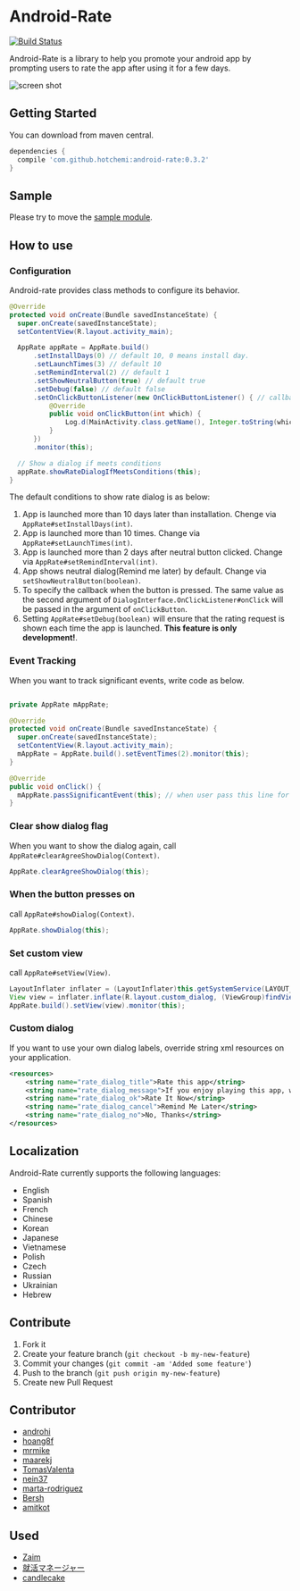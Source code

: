 Android-Rate
============

[![Build Status](https://travis-ci.org/hotchemi/Android-Rate.png?branch=master)](https://travis-ci.org/hotchemi/Android-Rate)

Android-Rate is a library to help you promote your android app by prompting users to rate the app after using it for a few days.

![screen shot](http://gifzo.net/BI5e2qMJVi0.gif)

## Getting Started

You can download from maven central.

```groovy
dependencies {
  compile 'com.github.hotchemi:android-rate:0.3.2'
}
```

## Sample

Please try to move the [sample module](https://github.com/hotchemi/Android-Rate/tree/master/sample).

## How to use

### Configuration

Android-rate provides class methods to configure its behavior.

```java
@Override
protected void onCreate(Bundle savedInstanceState) {
  super.onCreate(savedInstanceState);
  setContentView(R.layout.activity_main);

  AppRate appRate = AppRate.build()
      .setInstallDays(0) // default 10, 0 means install day.
      .setLaunchTimes(3) // default 10
      .setRemindInterval(2) // default 1
      .setShowNeutralButton(true) // default true
      .setDebug(false) // default false
      .setOnClickButtonListener(new OnClickButtonListener() { // callback listener.
          @Override
          public void onClickButton(int which) {
              Log.d(MainActivity.class.getName(), Integer.toString(which));
          }
      })
      .monitor(this);

  // Show a dialog if meets conditions
  appRate.showRateDialogIfMeetsConditions(this);
}
```

The default conditions to show rate dialog is as below:

1. App is launched more than 10 days later than installation. Chenge via `AppRate#setInstallDays(int)`.
2. App is launched more than 10 times. Change via `AppRate#setLaunchTimes(int)`.
3. App is launched more than 2 days after neutral button clicked. Change via `AppRate#setRemindInterval(int)`.
4. App shows neutral dialog(Remind me later) by default. Change via `setShowNeutralButton(boolean)`.
5. To specify the callback when the button is pressed. The same value as the second argument of `DialogInterface.OnClickListener#onClick` will be passed in the argument of `onClickButton`. 
6. Setting `AppRate#setDebug(boolean)` will ensure that the rating request is shown each time the app is launched. **This feature is only development!**.

### Event Tracking

When you want to track significant events, write code as below.

```java

private AppRate mAppRate;

@Override
protected void onCreate(Bundle savedInstanceState) {
  super.onCreate(savedInstanceState);
  setContentView(R.layout.activity_main);
  mAppRate = AppRate.build().setEventTimes(2).monitor(this);
}

@Override
public void onClick() {
  mAppRate.passSignificantEvent(this); // when user pass this line for the third time, dialog appears.
}
```

### Clear show dialog flag

When you want to show the dialog again, call `AppRate#clearAgreeShowDialog(Context)`.

```java
AppRate.clearAgreeShowDialog(this);
```

### When the button presses on

call `AppRate#showDialog(Context)`.

```java
AppRate.showDialog(this);
```

### Set custom view

call `AppRate#setView(View)`.

```java
LayoutInflater inflater = (LayoutInflater)this.getSystemService(LAYOUT_INFLATER_SERVICE);
View view = inflater.inflate(R.layout.custom_dialog, (ViewGroup)findViewById(R.id.layout_root));
AppRate.build().setView(view).monitor(this);
```

### Custom dialog

If you want to use your own dialog labels, override string xml resources on your application.

```xml
<resources>
    <string name="rate_dialog_title">Rate this app</string>
    <string name="rate_dialog_message">If you enjoy playing this app, would you mind taking a moment to rate it? It won\'t take more than a minute. Thanks for your support!</string>
    <string name="rate_dialog_ok">Rate It Now</string>
    <string name="rate_dialog_cancel">Remind Me Later</string>
    <string name="rate_dialog_no">No, Thanks</string>
</resources>
```

## Localization

Android-Rate currently supports the following languages:

- English
- Spanish
- French
- Chinese
- Korean
- Japanese
- Vietnamese
- Polish
- Czech
- Russian
- Ukrainian
- Hebrew

## Contribute

1. Fork it
2. Create your feature branch (`git checkout -b my-new-feature`)
3. Commit your changes (`git commit -am 'Added some feature'`)
4. Push to the branch (`git push origin my-new-feature`)
5. Create new Pull Request

## Contributor

- [androhi](https://github.com/androhi)
- [hoang8f](https://github.com/hoang8f)
- [mrmike](https://github.com/mrmike)
- [maarekj](https://github.com/maarekj)
- [TomasValenta](https://github.com/TomasValenta)
- [nein37](https://github.com/nein37)
- [marta-rodriguez](https://github.com/marta-rodriguez)
- [Bersh](https://github.com/Bersh)
- [amitkot](https://github.com/amitkot)

## Used

- [Zaim](https://play.google.com/store/apps/details?id=net.zaim.android)
- [就活マネージャー](https://play.google.com/store/apps/details?id=jp.co.recruit.shukatsumgr2016)
- [candlecake](https://play.google.com/store/apps/details?id=com.eranamit.candlecake&referrer=utm_source%3DAndroid-Rate)